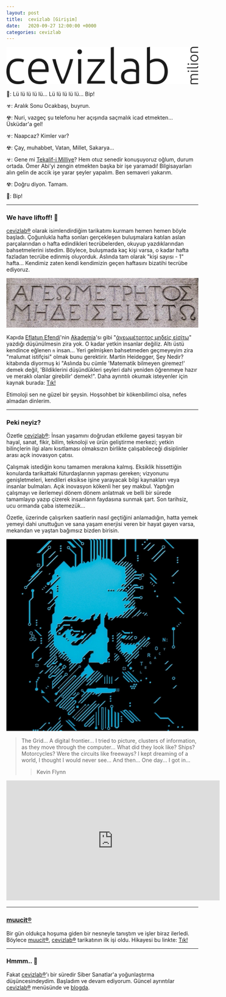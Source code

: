 ```yaml
---
layout: post
title:  cevizlab [Girişim]
date:   2020-09-27 12:00:00 +0000
categories: cevizlab
---
```


![cevizlab Logo](/assets/img/cevizlab-logo.png "cevizlab Logo")

📱: Lü lü lü lü lü... Lü lü lü lü lü... Bip!

☣: Aralık Sonu Ocakbaşı, buyrun.

☢: Nuri, vazgeç şu telefonu her açışında saçmalık icad etmekten...
   Üsküdar'a gel!

☣: Naapcaz? Kimler var?

☢: Çay, muhabbet, Vatan, Millet, Sakarya...

☣: Gene mi [Tekalif-i Milliye](https://tr.wikipedia.org/wiki/Tek%C3%A2lif-i_Milliye)?
   Hem otuz senedir konuşuyoruz oğlum, durum ortada.
   Ömer Abi'yi zengin etmekten başka bir işe yaramadı!
   Bilgisayarları alın gelin de accik işe yarar şeyler yapalım.
   Ben semaveri yakarım.

☢: Doğru diyon. Tamam.

📱: Bip!

---

### We have liftoff! 🚀

[cevizlab®](/cevizlab/) olarak isimlendirdiğim tarikatımı kurmam hemen hemen
böyle başladı. Çoğunlukla hafta sonları gerçekleşen buluşmalara katılan aslan
parçalarından o hafta edindikleri tecrübelerden, okuyup yazdıklarından
bahsetmelerini istedim. Böylece, buluşmada kaç kişi varsa, o kadar hafta
fazladan tecrübe edinmiş oluyorduk. Aslında tam olarak "kişi sayısı - 1"
hafta... Kendimiz zaten kendi kendimizin geçen haftasını bizatihi tecrübe
ediyoruz.

![Eflatun Akademi](/assets/img/eflatun-akademi.jpg "Eflatun Akademi")

Kapıda [Eflatun Efendi](https://tr.wikipedia.org/wiki/Platon)'nin
[Akademia](https://tr.wikipedia.org/wiki/Akademi)'sı gibi "[ἀγεωμέτρητος
μηδεὶς εἰσίτω](https://en.wikipedia.org/wiki/List_of_Greek_phrases)" yazdığı
düşünülmesin zira yok. O kadar yetkin insanlar değiliz. Altı üstü kendince
eğlenen `n` insan... Yeri gelmişken bahsetmeden geçmeyeyim zira "malumat
istifçisi" olmak bunu gerektirir. Martin Heidegger, Şey Nedir? kitabında
diyormuş ki "Aslında bu cümle 'Matematik bilmeyen giremez!' demek değil,
'Bildiklerini düşündükleri şeyleri dahi yeniden öğrenmeye hazır ve meraklı
olanlar girebilir' demek!". Daha ayrıntılı okumak isteyenler için kaynak
burada:
[Tık!](https://seyler.eksisozluk.com/platon-unlu-geometri-bilmeyen-giremez-uyarisiyla-aslinda-ne-anlatmak-istiyordu)

Etimoloji sen ne güzel bir şeysin. Hoşsohbet bir kökenbilimci olsa, nefes
almadan dinlerim.

---

### Peki neyiz?

Özetle [cevizlab®](/cevizlab/): İnsan yaşamını doğrudan etkileme gayesi
taşıyan bir hayal, sanat, fikir, bilim, teknoloji ve ürün geliştirme merkezi;
yetkin bilinçlerin ilgi alanı kısıtlaması olmaksızın birlikte çalışabileceği
disiplinler arası açık inovasyon çatısı.

Çalışmak istediğin konu tamamen merakına kalmış. Eksiklik hissettiğin
konularda tarikattaki füturdaşlarının yapması gereken; vizyonunu
genişletmeleri, kendileri eksikse işine yarayacak bilgi kaynakları veya
insanlar bulmaları. Açık inovasyon kökenli her şey makbul. Yaptığın çalışmayı
ve ilerlemeyi dönem dönem anlatmak ve belli bir sürede tamamlayıp yazıp
çizerek insanların faydasına sunmak şart. Son tarihsiz, ucu ormanda çaba
istemezük...

Özetle, üzerinde çalışırken saatlerin nasıl geçtiğini anlamadığın, hatta yemek
yemeyi dahi unuttuğun ve sana yaşam enerjisi veren bir hayat gayen varsa,
mekandan ve yaştan bağımsız bizden birisin.

![Kevin Flynn](/assets/img/kevin-flynn-01.jpg "Kevin Flynn")

> The Grid...
> A digital frontier...
> I tried to picture, clusters of information, as they move through the computer...
> What did they look like?
> Ships? Motorcycles?
> Were the circuits like freeways?
> I kept dreaming of a world, I thought I would never see...
> And then...
> One day...
> I got in...
>> Kevin Flynn

<iframe width="560" height="315"
src="https://www.youtube.com/embed/4-J4duzP8Ng" frameborder="0"
allow="accelerometer; autoplay; clipboard-write; encrypted-media; gyroscope;
picture-in-picture" allowfullscreen></iframe>

---

### [muucit®](/muucit/)

Bir gün oldukça hoşuma giden bir nesneyle tanıştım ve işler biraz ilerledi.
Böylece [muucit®](/muucit/), [cevizlab®](/cevizlab/) tarikatının ilk işi oldu.
Hikayesi bu linkte: [Tık!](/muucit/2020/09/28/muucit.html)

---

### Hmmm.. 🤔

Fakat [cevizlab®](/cevizlab/)'ı bir süredir Siber Sanatlar'a yoğunlaştırma
düşüncesindeydim. Başladım ve devam ediyorum. Güncel ayrıntılar [cevizlab®](/cevizlab/) menüsünde ve [blogda](/blog/).
